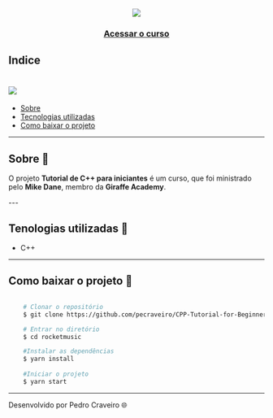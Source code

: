 <!-- Colocar uma logo no projeto -->
<!-- HTML -->
<h1 align="center">
    <img src="https://ik.imagekit.io/elankfmjpxmn/c___N3MWZ1Z_X.png?updatedAt=1636675973041"> <!-- URL da imagen -->
</h1>

<h3 align="center">
    <a href="https://www.youtube.com/watch?v=vLnPwxZdW4Y">Acessar o curso</a>
</h3>

## Indice

<!-- Logo C++ Animada-->
<h1>
    <img src="photo/c++.gif">
</h1>

- [Sobre](#-sobre)
- [Tecnologias utilizadas](#-tecnologias-utilizadas)
- [Como baixar o projeto](#-como-baixar-o-projeto)

---
## Sobre 📑

O projeto **Tutorial de C++ para iniciantes** é um curso, que foi ministrado pelo **Mike Dane**, membro da **Giraffe Academy**. 

--- <!-- Serve para colocar uma linha na formatação -->

## Tenologias utilizadas 📑
<!-- [Site](link do site)  por ex: [EJEC](https://ejec.ufsc.br)-->
- C++
---

## Como baixar o projeto 📑

```bash

    # Clonar o repositório
    $ git clone https://github.com/pecraveiro/CPP-Tutorial-for-Beginners-Full-Course

    # Entrar no diretório
    $ cd rocketmusic

    #Instalar as dependências
    $ yarn install
    
    #Iniciar o projeto
    $ yarn start
```

---

Desenvolvido por Pedro Craveiro 🌐